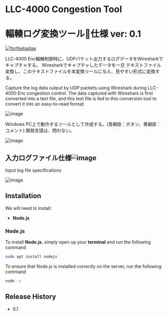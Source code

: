 # LLC-4000 Congestion Tool
# 輻輳ログ変換ツール仕様 ver: 0.1
[![forthebadge](http://forthebadge.com/images/badges/made-with-ruby.svg)](http://forthebadge.com)

LLC-4000 Enc輻輳制御時に、UDPパケット出力するログデータをWiresharkでキャプチャする。
Wiresharkでキャプチャしたデータを一旦 テキストファイル変換し、このテキストファイルを本変換ツールに与え、見やすい形式に変換する。

Capture the log data output by UDP packets using Wireshark during LLC-4000 Enc congestion control.
The data captured with Wireshark is first converted into a text file, and this text file is fed to this conversion tool to convert it into an easy-to-read format.

![image](https://github.com/kimkimhun3/LLC-4000_Congestion_tool/assets/47348954/ad26eb8c-fe10-4f86-b7bb-0d45ab568c28)

Windows PC上で動作するツールとして作成する。(青網掛：ボタン、黄網掛：コメント)
開発言語は、問わない。

![image](https://github.com/kimkimhun3/LLC-4000_Congestion_tool/assets/47348954/84704cd4-86b0-4807-9042-0f8949ea8594)

## 入力ログファイル仕様![image](https://github.com/kimkimhun3/LLC-4000_Congestion_tool/assets/47348954/cb96e640-0d48-4932-b93f-46ed0d46721c)
Input log file specifications

![image](https://github.com/kimkimhun3/LLC-4000_Congestion_tool/assets/47348954/824578c5-9531-4b16-a3cb-0ac973e0464a)

## Installation
We will need to install:

- **Node.js**
  
### Node.js

To install **Node.js**, simply open up your **terminal** and run the following command

```sh
sudo apt install nodejs
```

To ensure that Node.js is installed correctly on the server, run the following command

```sh
node -v
```


## Release History

- 0.1







